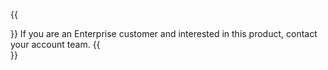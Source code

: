 {{<Aside header="Note:">}}
If you are an Enterprise customer and interested in this product, contact your account team.
{{</Aside>}}
